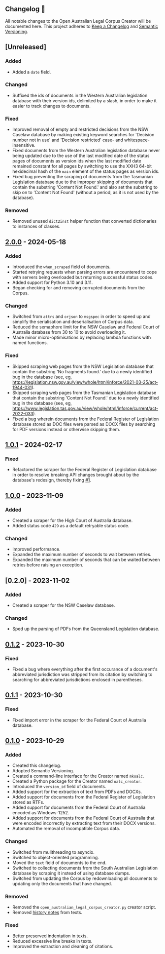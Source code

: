 ## Changelog 🔄
All notable changes to the Open Australian Legal Corpus Creator will be documented here. This project adheres to [Keep a Changelog](https://keepachangelog.com/en/1.1.0/) and [Semantic Versioning](https://semver.org/spec/v2.0.0.html).

## [Unreleased]
### Added
- Added a `date` field.

### Changed
- Suffixed the ids of documents in the Western Australian legislation database with their version ids, delimited by a slash, in order to make it easier to track changes to documents.

### Fixed
- Improved removal of empty and restricted decisions from the NSW Caselaw database by making existing keyword searches for 'Decision number not in use' and 'Decision restricted' case- and whitespace-insensitive.
- Fixed documents from the Western Australian legislation database never being updated due to the use of the last modified date of the status pages of documents as version ids when the last modified date remained constant for all pages by switching to use the XXH3 64-bit hexidecimal hash of the `main` element of the status pages as version ids.
- Fixed bug preventing the scraping of documents from the Tasmanian Legislation database due to the improper skipping of documents that contain the substring 'Content Not Found.' and also set the substring to skip on to 'Content Not Found' (without a period, as it is not used by the database).

### Removed
- Removed unused `dict2inst` helper function that converted dictionaries to instances of classes.

## [2.0.0] - 2024-05-18
### Added
- Introduced the `when_scraped` field of documents.
- Started retrying requests when parsing errors are encountered to cope with servers being overloaded but returning successful status codes.
- Added support for Python 3.10 and 3.11.
- Began checking for and removing corrupted documents from the Corpus.

### Changed
- Switched from `attrs` and `orjson` to `msgspec` in order to speed up and simplify the serialisation and deserialisation of Corpus data.
- Reduced the semaphore limit for the NSW Caselaw and Federal Court of Australia database from 30 to 10 to avoid overloading it.
- Made minor micro-optimisations by replacing lambda functions with named functions.

### Fixed
- Skipped scraping web pages from the NSW Legislation database that contain the substring 'No fragments found.' due to a newly identified bug in the database (see, eg, https://legislation.nsw.gov.au/view/whole/html/inforce/2021-03-25/act-1944-031).
- Skipped scraping web pages from the Tasmanian Legislation database that contain the substring 'Content Not Found.' due to a newly identified bug in the database (see, eg, https://www.legislation.tas.gov.au/view/whole/html/inforce/current/act-2022-033).
- Fixed a bug wherein documents from the Federal Register of Legislation database stored as DOC files were parsed as DOCX files by searching for PDF versions instead or otherwise skipping them.

## [1.0.1] - 2024-02-17
### Fixed
- Refactored the scraper for the Federal Register of Legislation database in order to resolve breaking API changes brought about by the database's redesign, thereby fixing [#1](https://github.com/umarbutler/open-australian-legal-corpus-creator/issues/1).

## [1.0.0] - 2023-11-09
### Added
- Created a scraper for the High Court of Australia database.
- Added status code `429` as a default retryable status code.

### Changed
- Improved performance.
- Expanded the maximum number of seconds to wait between retries.
- Expanded the maximum number of seconds that can be waited between retries before raising an exception.

## [0.2.0] - 2023-11-02
### Added
- Created a scraper for the NSW Caselaw database.

### Changed
- Sped up the parsing of PDFs from the Queensland Legislation database.

## [0.1.2] - 2023-10-30
### Fixed
- Fixed a bug where everything after the first occurance of a document's abbreviated jurisdiction was stripped from its citation by switching to searching for abbreviated jurisdictions enclosed in parentheses.

## [0.1.1] - 2023-10-30
### Fixed
- Fixed import error in the scraper for the Federal Court of Australia database.

## [0.1.0] - 2023-10-29
### Added
- Created this changelog.
- Adopted Semantic Versioning.
- Created a command-line interface for the Creator named `mkoalc`.
- Created a Python package for the Creator named `oalc_creator`.
- Introduced the `version_id` field of documents.
- Added support for the extraction of text from PDFs and DOCXs.
- Added support for documents from the Federal Register of Legislation stored as RTFs.
- Added support for documents from the Federal Court of Australia encoded as Windows-1252.
- Added support for documents from the Federal Court of Australia that were encoded incorrectly by extracting text from their DOCX versions.
- Automated the removal of incompatible Corpus data.

### Changed
- Switched from mulithreading to asyncio.
- Switched to object-oriented programming.
- Moved the `text` field of documents to the end.
- Switched to collecting documents from the South Australian Legislation database by scraping it instead of using database dumps.
- Switched from updating the Corpus by redownloading all documents to updating only the documents that have changed.

### Removed
- Removed the `open_australian_legal_corpus_creator.py` creator script.
- Removed [history notes](https://legislation.nsw.gov.au/help/inlinehistorynotes) from texts.

### Fixed
- Better preserved indentation in texts.
- Reduced excessive line breaks in texts.
- Improved the extraction and cleaning of citations.

[2.0.0]: https://github.com/umarbutler/open-australian-legal-corpus-creator/compare/v1.0.1...v2.0.0
[1.0.1]: https://github.com/umarbutler/open-australian-legal-corpus-creator/compare/v1.0.0...v1.0.1
[1.0.0]: https://github.com/umarbutler/open-australian-legal-corpus-creator/compare/v0.1.2...v1.0.0
[0.1.2]: https://github.com/umarbutler/open-australian-legal-corpus-creator/compare/v0.1.1...v0.1.2
[0.1.1]: https://github.com/umarbutler/open-australian-legal-corpus-creator/compare/v0.1.0...v0.1.1
[0.1.0]: https://github.com/umarbutler/open-australian-legal-corpus-creator/releases/tag/v0.1.0